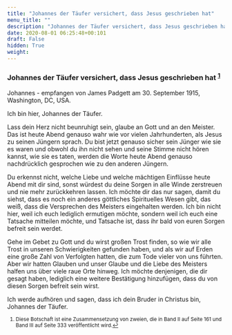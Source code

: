 ```yaml
---
title: "Johannes der Täufer versichert, dass Jesus geschrieben hat"
menu_title: ""
description: "Johannes der Täufer versichert, dass Jesus geschrieben hat"
date: 2020-08-01 06:25:48+00:101
draft: False
hidden: True
weight:
---
```

### Johannes der Täufer versichert, dass Jesus geschrieben hat <sup id="a1">[1](#f1)</sup>

Johannes - empfangen von James Padgett am 30. September 1915, Washington, DC, USA.

Ich bin hier, Johannes der Täufer.

Lass dein Herz nicht beunruhigt sein, glaube an Gott und an den Meister. Das ist heute Abend genauso wahr wie vor vielen Jahrhunderten, als Jesus zu seinen Jüngern sprach. Du bist jetzt genauso sicher sein Jünger wie sie es waren und obwohl du ihn nicht sehen und seine Stimme nicht hören kannst, wie sie es taten, werden die Worte heute Abend genauso nachdrücklich gesprochen wie zu den anderen Jüngern.

Du erkennst nicht, welche Liebe und welche mächtigen Einflüsse heute Abend mit dir sind, sonst würdest du deine Sorgen in alle Winde zerstreuen und nie mehr zurückkehren lassen. Ich möchte dir das nur sagen, damit du siehst, dass es noch ein anderes göttliches Spirituelles Wesen gibt, das weiß, dass die Versprechen des Meisters eingehalten werden. Ich bin nicht hier, weil ich euch lediglich ermutigen möchte, sondern weil ich euch eine Tatsache mitteilen möchte, und Tatsache ist, dass ihr bald von euren Sorgen befreit sein werdet.

Gehe im Gebet zu Gott und du wirst großen Trost finden, so wie wir alle Trost in unseren Schwierigkeiten gefunden haben, und als wir auf Erden eine große Zahl von Verfolgten hatten, die zum Tode vieler von uns führten. Aber wir hatten Glauben und unser Glaube und die Liebe des Meisters halfen uns über viele raue Orte hinweg. Ich möchte denjenigen, die dir gesagt haben, lediglich eine weitere Bestätigung hinzufügen, dass du von diesen Sorgen befreit sein wirst.

Ich werde aufhören und sagen, dass ich dein Bruder in Christus bin, Johannes der Täufer.
<small>

1. <large id="f1"> Diese Botschaft ist eine Zusammensetzung von zweien, die in Band II auf Seite 161 und Band III auf Seite 333 veröffentlicht wird.[↩](#a1)
